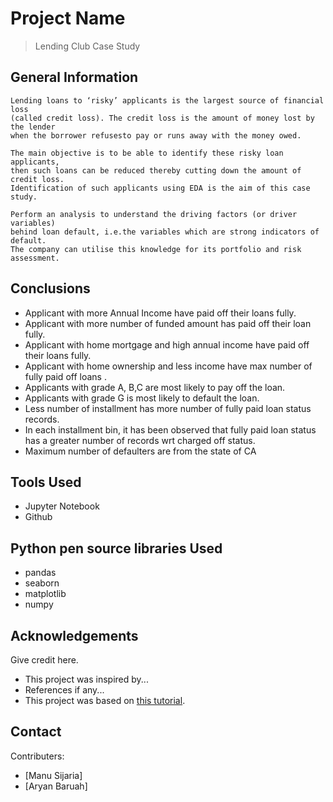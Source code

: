# Project Name
> Lending Club Case Study




## General Information
``` 
Lending loans to ‘risky’ applicants is the largest source of financial loss
(called credit loss). The credit loss is the amount of money lost by the lender 
when the borrower refusesto pay or runs away with the money owed.  

The main objective is to be able to identify these risky loan applicants, 
then such loans can be reduced thereby cutting down the amount of credit loss. 
Identification of such applicants using EDA is the aim of this case study.   

Perform an analysis to understand the driving factors (or driver variables)
behind loan default, i.e.the variables which are strong indicators of default.  
The company can utilise this knowledge for its portfolio and risk assessment. 

```

## Conclusions
- Applicant with more Annual Income have paid off their loans fully.
- Applicant with more number of funded amount has paid off their loan fully.
- Applicant with home mortgage and high annual income have paid off their loans fully.
- Applicant with home ownership and less income have max number of fully paid off loans .
- Applicants with grade A, B,C are most likely to pay off the loan.
- Applicants with grade G is most likely to default the loan.
- Less number of installment has more number of fully paid loan status records.
- In each installment bin, it has been observed that fully paid loan status has a greater number of records wrt charged off status.
- Maximum number of defaulters are from the state of CA


<!-- You don't have to answer all the questions - just the ones relevant to your project. -->

## Tools Used
- Jupyter Notebook
- Github

## Python pen source libraries Used
- pandas
- seaborn
- matplotlib
- numpy

<!-- As the libraries versions keep on changing, it is recommended to mention the version of library used in this project -->

## Acknowledgements
Give credit here.
- This project was inspired by...
- References if any...
- This project was based on [this tutorial](https://www.example.com).


## Contact
Contributers:
* [Manu Sijaria]
* [Aryan Baruah]


<!-- Optional -->
<!-- ## License -->
<!-- This project is open source and available under the [... License](). -->

<!-- You don't have to include all sections - just the one's relevant to your project -->